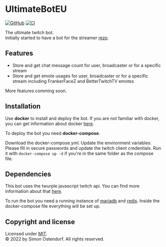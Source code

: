 # UltimateBotEU

[![GitHub](https://img.shields.io/github/license/simonostendorf/ultimateboteu)](https://github.com/simonostendorf/ultimateboteu/LICENSE)
[![CI](https://github.com/simonostendorf/ultimateboteu/actions/workflows/node.js.yml/badge.svg)](https://github.com/simonostendorf/ultimateboteu/actions/workflows/node.js.yml)

The ultimate twitch bot.  
Initially started to have a bot for the streamer [rezo](https://twitch.tv/rezo).

## Features

- Store and get chat message count for user, broadcaster or for a specific stream
- Store and get emote usages for user, broadcaster or for a specific stream including FrankerFaceZ and BetterTwitchTV emotes

More features comming soon.

## Installation

Use **docker** to install and deploy the bot. If you are not familiar with docker, you can get information about docker [here](https://www.docker.com/get-started).

To deploy the bot you need **docker-compose**.

Download the docker-compose.yml. Update the environment variables: Please fill in secure passwords and update the twitch client credentials. Run it with `docker-compose up -d` if you're in the same folder as the compose file.

## Dependencies

This bot uses the twurple javascript twitch api. You can find more information about that [here](https://twurple.js.org/).

To run the bot you need a running instance of [mariadb](https://mariadb.org/) and [redis](https://redis.io/). Inside the docker-compose file everything will be set up.

## Copyright and license

Licensed under [MIT](https://choosealicense.com/licenses/mit/).  
© 2022 by Simon Ostendorf. All rights reserved.

